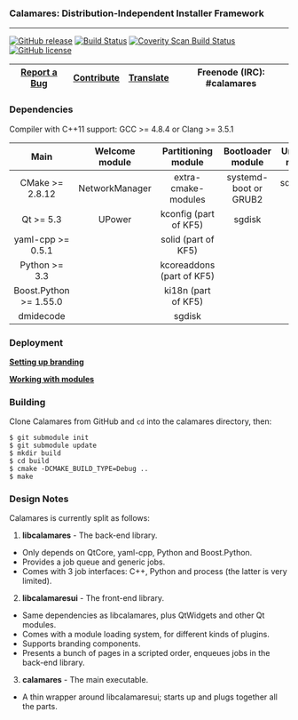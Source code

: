 ### Calamares: Distribution-Independent Installer Framework
---------

[![GitHub release](https://img.shields.io/github/release/calamares/calamares.svg)](https://github.com/calamares/calamares/releases)
[![Build Status](https://calamares.io/ci/buildStatus/icon?job=calamares-master)](https://calamares.io/ci/job/calamares-master/)
[![Coverity Scan Build Status](https://scan.coverity.com/projects/5389/badge.svg)](https://scan.coverity.com/projects/5389)
[![GitHub license](https://img.shields.io/github/license/calamares/calamares.svg)](https://github.com/calamares/calamares/blob/master/LICENSE)

| [Report a Bug](https://calamares.io/bugs/) | [Contribute](https://github.com/calamares/calamares/blob/master/HACKING.md) | [Translate](https://www.transifex.com/projects/p/calamares/) | Freenode (IRC): #calamares |
|:-----------------------------------------:|:----------------------:|:-----------------------:|:--------------------------:|

### Dependencies

Compiler with C++11 support: GCC >= 4.8.4 or Clang >= 3.5.1

| Main | Welcome module | Partitioning module | Bootloader module | Unpackfs module |
|:----:|:--------------:|:-------------------:|:-----------------:|:---------------:|
| CMake >= 2.8.12 | NetworkManager | extra-cmake-modules | systemd-boot or GRUB2 | squashfs-tools |
| Qt >= 5.3 | UPower | kconfig (part of KF5) | sgdisk | rsync |
| yaml-cpp >= 0.5.1 | | solid (part of KF5) | | |
| Python >= 3.3 | | kcoreaddons (part of KF5) | | |
| Boost.Python >= 1.55.0 | | ki18n (part of KF5) | | |
| dmidecode | | sgdisk | | |

### Deployment
[__Setting up branding__](https://github.com/calamares/calamares/blob/master/src/branding/README.md)

[__Working with modules__](https://github.com/calamares/calamares/blob/master/src/modules/README.md)


### Building
Clone Calamares from GitHub and `cd` into the calamares directory, then:
```
$ git submodule init
$ git submodule update
$ mkdir build
$ cd build
$ cmake -DCMAKE_BUILD_TYPE=Debug ..
$ make
```

### Design Notes
Calamares is currently split as follows:
 1. __libcalamares__ - The back-end library.
   * Only depends on QtCore, yaml-cpp, Python and Boost.Python.
   * Provides a job queue and generic jobs.
   * Comes with 3 job interfaces: C++, Python and process (the latter is very limited).
 2. __libcalamaresui__ - The front-end library.
   * Same dependencies as libcalamares, plus QtWidgets and other Qt modules.
   * Comes with a module loading system, for different kinds of plugins.
   * Supports branding components.
   * Presents a bunch of pages in a scripted order, enqueues jobs in the back-end library.
 3. __calamares__ - The main executable.
   * A thin wrapper around libcalamaresui; starts up and plugs together all the parts.
